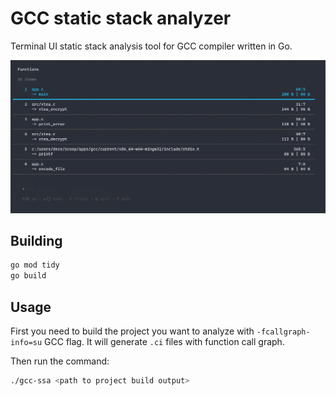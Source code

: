 # GCC static stack analyzer
Terminal UI static stack analysis tool for GCC compiler written in Go.

![a relative link](assets/gcc-static-stack-analyzer.png?raw=true)

## Building
```Bash
go mod tidy
go build
```

## Usage
First you need to build the project you want to analyze with `-fcallgraph-info=su` GCC flag. It will generate `.ci` files with function call graph.<br>

Then run the command:
```Bash
./gcc-ssa <path to project build output>
```
